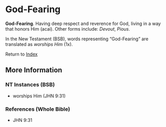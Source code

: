 # God-Fearing
**God-Fearing**. 
Having deep respect and reverence for God, living in a way that honors Him (acai). 
Other forms include: 
*Devout*, *Pious*. 




In the New Testament (BSB), words representing “God-Fearing” are translated as 
*worships Him* (1x). 


Return to [Index](00-Index.md)

## More Information

### NT Instances (BSB)

* worships Him (JHN 9:31)



### References (Whole Bible)

* JHN 9:31



